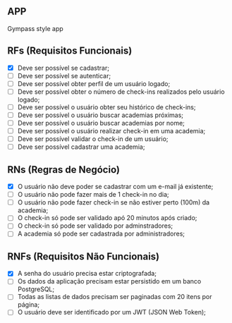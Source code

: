 ## APP

Gympass style app

## RFs (Requisitos Funcionais)

- [x] Deve ser possível se cadastrar;
- [ ] Deve ser possível se autenticar;
- [ ] Deve ser possível obter perfil de um usuário logado;
- [ ] Deve ser possível obter o número de check-ins realizados pelo usuário logado;
- [ ] Deve ser possível o usuário obter seu histórico de check-ins;
- [ ] Deve ser possível o usuário buscar academias próximas;
- [ ] Deve ser possível o usuário buscar academias por nome;
- [ ] Deve ser possível o usuário realizar check-in em uma academia;
- [ ] Deve ser possível validar o check-in de um usuário;
- [ ] Deve ser possível cadastrar uma academia;

## RNs (Regras de Negócio)

- [x] O usuário não deve poder se cadastrar com um e-mail já existente;
- [ ] O usuário não pode fazer mais de 1 check-in no dia;
- [ ] O usuário não pode fazer check-in se não estiver perto (100m) da academia;
- [ ] O check-in só pode ser validado apó 20 minutos após criado;
- [ ] O check-in só pode ser validado por adminstradores;
- [ ] A academia só pode ser cadastrada por administradores;

## RNFs (Requisitos Não Funcionais)

- [x] A senha do usuário precisa estar criptografada;
- [ ] Os dados da aplicação precisam estar persistido em um banco PostgreSQL;
- [ ] Todas as listas de dados precisam ser paginadas com 20 itens por página;
- [ ] O usuário deve ser identificado por um JWT (JSON Web Token);
